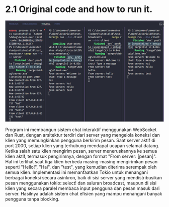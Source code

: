 # 2.1 Original code and how to run it.
![commit1](img/commit1.png)

Program ini membangun sistem chat interaktif menggunakan WebSocket dan Rust, dengan arsitektur terdiri dari server yang mengelola koneksi dan klien yang memungkinkan pengguna berkirim pesan. Saat server aktif di port 2000, setiap klien yang terhubung mendapat ucapan selamat datang. Ketika salah satu klien mengirim pesan, server meneruskannya ke semua klien aktif, termasuk pengirimnya, dengan format "From server: [pesan]". Hal ini terlihat saat tiga klien berbeda masing-masing mengirimkan pesan seperti "Hello!", "Hai", dan "test", yang kemudian diterima serempak oleh semua klien. Implementasi ini memanfaatkan Tokio untuk menangani berbagai koneksi secara asinkron, baik di sisi server yang mendistribusikan pesan menggunakan tokio::select! dan saluran broadcast, maupun di sisi klien yang secara paralel membaca input pengguna dan pesan masuk dari server. Hasilnya adalah sistem chat efisien yang mampu menangani banyak pengguna tanpa blocking.